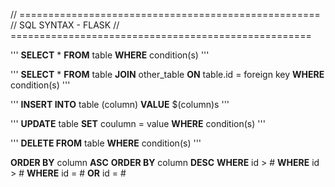 // ====================================================
// SQL SYNTAX - FLASK
// ====================================================

'''
**SELECT** * **FROM** table 
**WHERE** condition(s)
'''


'''
**SELECT** * **FROM** table 
**JOIN** other_table 
**ON** table.id = foreign key 
**WHERE** condition(s)
'''


'''
**INSERT INTO** table (column) 
**VALUE** $(column)s
'''


'''
**UPDATE** table **SET** 
coulumn = value 
**WHERE** condition(s)
'''


'''
**DELETE FROM** table 
**WHERE** condition(s)
'''

**ORDER BY** column **ASC**
**ORDER BY** column **DESC**
**WHERE** id > #
**WHERE** id > #
**WHERE** id = # **OR** id = #